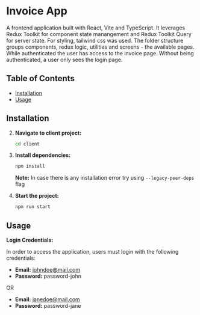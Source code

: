 # Invoice App

A frontend application built with React, Vite and TypeScript. It leverages Redux Toolkit for component state manangement and Redux Toolkit Query for server state. For styling, tailwind css was used. The folder structure groups components, redux logic, utilities and screens - the available pages. While authenticated the user has access to the invoice page. Without being authenticated, a user only sees the login page.

## Table of Contents

- [Installation](#installation)
- [Usage](#usage)

## Installation

2. **Navigate to client project:**

   ```bash
   cd client
   ```

3. **Install dependencies:**

   ```bash
   npm install
   ```

   **Note:**
   In case there is any installation error try using `--legacy-peer-deps` flag

4. **Start the project:**

   ```bash
   npm run start
   ```

## Usage

**Login Credentials:**

In order to access the application, users must login with the following credentials:

- **Email:** johndoe@mail.com
- **Password:** password-john

OR

- **Email:** janedoe@mail.com
- **Password:** password-jane
